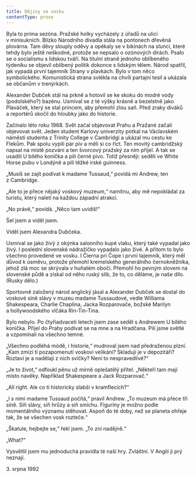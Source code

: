 ```yaml
---
title: Dějiny ve vosku
contentType: prose
---
```


  

Byla to prima sezóna. Pražské holky vycházely z úřadů na ulici v minisukních. Blízko Národního divadla stála na pontonech dřevěná plovárna. Tam děvy slouply oděvy a opékaly se v bikinách na slunci, které tehdy bylo ještě neškodné, protože se nepsalo o ozónových dírách. Psalo se o socialismu s lidskou tváří. Na titulní straně jednoho oblíbeného týdeníku se objevil oblíbený politik dokonce s lidským tělem. Národ spatřil, jak vypadá první tajemník Strany v plavkách. Bylo v tom něco symbolického. Komunistická strana svlékla na chvíli partajní tesil a ukázala se občanům v trenýrkách.

Alexander Dubček stál na prkně a hotovil se ke skoku do modré vody (podolského?) bazénu. Usmíval se z té výšky krásně a bezelst­ně jako Plaváček, který se stal princem, aby přemohl zlou saň. Před zraky diváků a reportérů skočil do hloubky jako do historie.

Začínalo léto roku 1968. Svět začal objevovat Prahu a Pražané začali objevovat svět. Jeden student Karlovy univerzity potkal na Václavském náměstí studenta z Trinity College v Cambridgi a ukázal mu cestu ke Flekům. Pak spolu vypili pár piv a měli si co říct. Ten movitý cambridžský napsal na místě pozvání a ten švorcový pražský za ním přijel. A tak se usadili U bílého koníčka a pili černé pivo. Totiž přesněji: seděli ve White Horse pubu v Londýně a pili těžké irské guinness.

„Musíš se zajít podívat k madame Tussaud,“ povídá mi Andrew, ten z Cambridge.

„Ale to je přece nějaký voskový muzeum,“ namítnu, aby mě nepokládal za turistu, který naletí na každou západní atrakci.

„No právě,“ povídá. „Něco tam uvidíš!“

Šel jsem a viděl jsem.

Viděl jsem Alexandra Dubčeka.

Usmíval se jako živý z okýnka salonního kupé vlaku, který také vypadal jako živý. I poslední slovenské nádražíčko vypadalo jako živé. A přitom to bylo všechno provedené ve vosku. I Čierna pri Čope i první tajemník, který měl důvod k úsměvu, protože přemohl kremelského generálního černokněžníka, jehož zlá moc se skrývala v huňatém obočí. Přemohl ho pevným slovem na slovenské půdě a získal od něho ruský slib, že to, co děláme, je naše dílo. (Rusky dělo.)

Sportovně založený národ anglický jásal a Alexander Dubček se dostal do voskové síně slávy v muzeu madame Tussaudové, vedle Williama Shakespeara, Charlie Chaplina, Jacka Rozparovače, božské Marilyn a hollywoodského vlčáka Rin-Tin-Tina.

Bylo nebylo. Po čtyřiadvaceti letech jsem zase seděl s Andrewem U bílého koníčka. Přijel do Prahy podívat se na mne a na Hradčana. Pili jsme světlé a vzpomínali na všechno temné.

„Všechno podléhá módě, i historie,“ mudroval jsem nad předraženou plzní. „Kam zmizí ti pozapomenutí voskoví velikáni? Skladují je v depozitáři? Roztaví je a nadělají z nich svíčky? Není to nespravedlivé?“

„Je to život,“ odfoukl pěnu už mírně oplešatělý přítel. „Někteří tam mají místo navěky. Například Shakespeare a Jack Rozparovač.“

„All right. Ale co ti historicky slabší v kramflecích?“

„I s nimi madame Tussaud počítá,“ pravil Andrew. „To muzeum má přece tři síně. Síň slávy, síň hrůzy a síň smíchu. Figuríny je možno podle momentálního významu stěhovat. Aspoň do té doby, než se planeta ohřeje tak, že se všechen vosk rozteče.“

„Škatule, hejbejte se,“ řekl jsem. „To zní nadějně.“

„What?“

Vysvětlil jsem mu jednoduchá pravidla té naší hry. Zvláštní. V Anglii ji prý neznají.

3. srpna 1992
